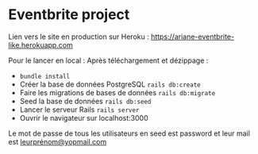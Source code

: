 # Eventbrite project

Lien vers le site en production sur Heroku : https://ariane-eventbrite-like.herokuapp.com

Pour le lancer en local :
Après téléchargement et dézippage : 
* ``bundle install``
* Créer la base de données PostgreSQL ``rails db:create``
* Faire les migrations de bases de données ``rails db:migrate``
* Seed la base de données ``rails db:seed``
* Lancer le serveur Rails ``rails server``
* Ouvrir le navigateur sur localhost:3000

Le mot de passe de tous les utilisateurs en seed est password et leur mail est leurprénom@yopmail.com
